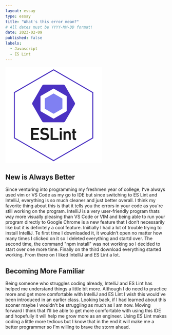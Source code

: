 ```yaml
---
layout: essay
type: essay
title: "What's this error mean?"
# All dates must be YYYY-MM-DD format!
date: 2023-02-09
published: false
labels:
  - Javascript
  - ES Lint
---
```


<img width="300px" class="rounded float-start pe-4" src="../img/eslint.png">

## New is Always Better
  Since venturing into programming my freshmen year of college, Iʻve always used vim or VS Code as my go to IDE but since switching to ES Lint and IntelliJ, everything is so much cleaner and just better overall. I think my favorite thing about this is that it tells you the errors in your code as you're still working on the program. IntelliJ is a very user-friendly program thats way more visually pleasing than VS Code or VIM and being able to run your program directly to Google Chrome is a new feature that I donʻt necessarily like but it is definitely a cool feature. Iniitially I had a lot of trouble trying to install IntelliJ. Te first time I downloaded it, it wouldnʻt open no matter how many times I clicked on it so I deleted everything and startd over. The second time, the command "npm install" was not working so I decided to start over one more time. Finally on the third download everything started working. From there on I liked IntelliJ and ES Lint a lot. 
  
## Becoming More Familiar
  Being someone who struggles coding already, IntelliJ and ES Lint has helped me understand things a little bit more. Although I do need to practice more and get more comfortable with IntelliJ and ES Lint I wish this would've been introduced in an earlier class. Looking back, if I had learned about this sooner maybe I wouldn't be struggling as much as I am now. Moving forward I think that I'll be able to get more comfortable with using this IDE and hopefully it will help me grow more as an engineer. Using ES Lint makes coding a little more tedious but I know that in the end it will make me a better programmer so I'm willing to brave the storm ahead.
